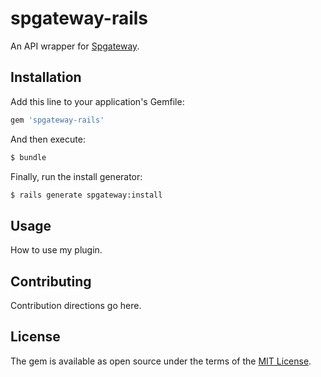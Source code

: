 # spgateway-rails

An API wrapper for [Spgateway](https://www.spgateway.com).


## Installation

Add this line to your application's Gemfile:

```ruby
gem 'spgateway-rails'
```

And then execute:

```bash
$ bundle
```

Finally, run the install generator:

```bash
$ rails generate spgateway:install
```


## Usage

How to use my plugin.


## Contributing

Contribution directions go here.


## License

The gem is available as open source under the terms of the [MIT License](http://opensource.org/licenses/MIT).
